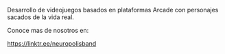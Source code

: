 Desarrollo de videojuegos basados en plataformas Arcade con personajes sacados de la vida real. 

Conoce mas de nosotros en:

https://linktr.ee/neuropolisband